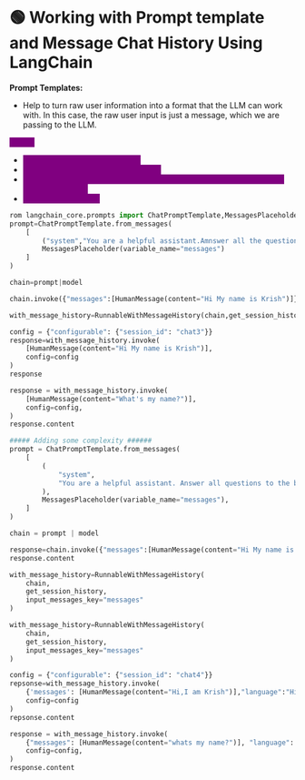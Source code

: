 # 🟢 Working with Prompt template and Message Chat History Using LangChain

**Prompt Templates:**

* Help to turn raw user information into a format that the LLM can work with. In this case, the raw user input is just a message, which we are passing to the LLM.

<mark style="color:purple;background-color:purple;">**Steps:**</mark>

* <mark style="color:purple;background-color:purple;">**Create a chat prompt template**</mark>
* <mark style="color:purple;background-color:purple;">**Create a chain of prompt and model**</mark>
* <mark style="color:purple;background-color:purple;">**Create a runnable\_message\_history using chain and function to get message history**</mark>
* <mark style="color:purple;background-color:purple;">**Invoke the runnable**</mark>

```python
rom langchain_core.prompts import ChatPromptTemplate,MessagesPlaceholder
prompt=ChatPromptTemplate.from_messages(
    [
        ("system","You are a helpful assistant.Amnswer all the question to the best of your ability"),
        MessagesPlaceholder(variable_name="messages")
    ]
)

chain=prompt|model

chain.invoke({"messages":[HumanMessage(content="Hi My name is Krish")]})

with_message_history=RunnableWithMessageHistory(chain,get_session_history)

config = {"configurable": {"session_id": "chat3"}}
response=with_message_history.invoke(
    [HumanMessage(content="Hi My name is Krish")],
    config=config
)
response

response = with_message_history.invoke(
    [HumanMessage(content="What's my name?")],
    config=config,
)
response.content

##### Adding some complexity ######
prompt = ChatPromptTemplate.from_messages(
    [
        (
            "system",
            "You are a helpful assistant. Answer all questions to the best of your ability in {language}.",
        ),
        MessagesPlaceholder(variable_name="messages"),
    ]
)

chain = prompt | model

response=chain.invoke({"messages":[HumanMessage(content="Hi My name is Krish")],"language":"Hindi"})
response.content

with_message_history=RunnableWithMessageHistory(
    chain,
    get_session_history,
    input_messages_key="messages"
)

with_message_history=RunnableWithMessageHistory(
    chain,
    get_session_history,
    input_messages_key="messages"
)

config = {"configurable": {"session_id": "chat4"}}
repsonse=with_message_history.invoke(
    {'messages': [HumanMessage(content="Hi,I am Krish")],"language":"Hindi"},
    config=config
)
repsonse.content

response = with_message_history.invoke(
    {"messages": [HumanMessage(content="whats my name?")], "language": "Hindi"},
    config=config,
)
response.content
```
